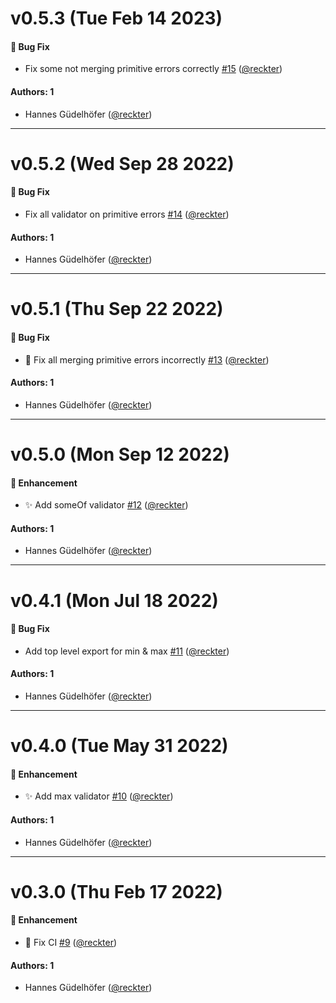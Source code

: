 # v0.5.3 (Tue Feb 14 2023)

#### 🐛 Bug Fix

- Fix some not merging primitive errors correctly [#15](https://github.com/opencreek/vlad/pull/15) ([@reckter](https://github.com/reckter))

#### Authors: 1

- Hannes Güdelhöfer ([@reckter](https://github.com/reckter))

---

# v0.5.2 (Wed Sep 28 2022)

#### 🐛 Bug Fix

- Fix all validator on primitive errors
  [#14](https://github.com/opencreek/vlad/pull/14)
  ([@reckter](https://github.com/reckter))

#### Authors: 1

- Hannes Güdelhöfer ([@reckter](https://github.com/reckter))

---

# v0.5.1 (Thu Sep 22 2022)

#### 🐛 Bug Fix

- 🐛 Fix all merging primitive errors incorrectly
  [#13](https://github.com/opencreek/vlad/pull/13)
  ([@reckter](https://github.com/reckter))

#### Authors: 1

- Hannes Güdelhöfer ([@reckter](https://github.com/reckter))

---

# v0.5.0 (Mon Sep 12 2022)

#### 🚀 Enhancement

- :sparkles: Add someOf validator
  [#12](https://github.com/opencreek/vlad/pull/12)
  ([@reckter](https://github.com/reckter))

#### Authors: 1

- Hannes Güdelhöfer ([@reckter](https://github.com/reckter))

---

# v0.4.1 (Mon Jul 18 2022)

#### 🐛 Bug Fix

- Add top level export for min & max
  [#11](https://github.com/opencreek/vlad/pull/11)
  ([@reckter](https://github.com/reckter))

#### Authors: 1

- Hannes Güdelhöfer ([@reckter](https://github.com/reckter))

---

# v0.4.0 (Tue May 31 2022)

#### 🚀 Enhancement

- :sparkles: Add max validator [#10](https://github.com/opencreek/vlad/pull/10)
  ([@reckter](https://github.com/reckter))

#### Authors: 1

- Hannes Güdelhöfer ([@reckter](https://github.com/reckter))

---

# v0.3.0 (Thu Feb 17 2022)

#### 🚀 Enhancement

- :bug: Fix CI [#9](https://github.com/opencreek/vlad/pull/9)
  ([@reckter](https://github.com/reckter))

#### Authors: 1

- Hannes Güdelhöfer ([@reckter](https://github.com/reckter))
